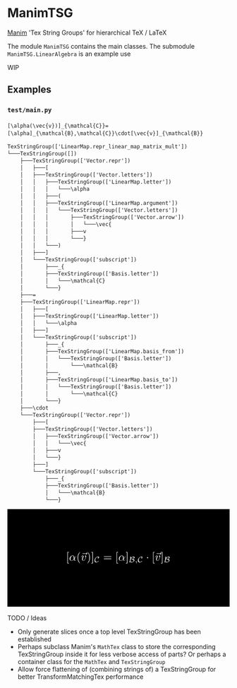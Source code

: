 # ManimTSG

[Manim][github-manim] 'Tex String Groups' for hierarchical TeX / LaTeX

The module `ManimTSG` contains the main classes. The submodule `ManimTSG.LinearAlgebra` is an example use

WIP

## Examples

### `test/main.py`

`[\alpha(\vec{v})]_{\mathcal{C}}=[\alpha]_{\mathcal{B},\mathcal{C}}\cdot[\vec{v}]_{\mathcal{B}}`

```
TexStringGroup(['LinearMap.repr_linear_map_matrix_mult'])
└───TexStringGroup([])
    ├───TexStringGroup(['Vector.repr'])
    │   ├───[
    │   ├───TexStringGroup(['Vector.letters'])
    │   │   ├───TexStringGroup(['LinearMap.letter'])
    │   │   │   └───\alpha
    │   │   ├───(
    │   │   ├───TexStringGroup(['LinearMap.argument'])
    │   │   │   └───TexStringGroup(['Vector.letters'])
    │   │   │       ├───TexStringGroup(['Vector.arrow'])
    │   │   │       │   └───\vec{
    │   │   │       ├───v
    │   │   │       └───}
    │   │   └───)
    │   ├───]
    │   └───TexStringGroup(['subscript'])
    │       ├───_{
    │       ├───TexStringGroup(['Basis.letter'])
    │       │   └───\mathcal{C}
    │       └───}
    ├───=
    ├───TexStringGroup(['LinearMap.repr'])
    │   ├───[
    │   ├───TexStringGroup(['LinearMap.letter'])
    │   │   └───\alpha
    │   ├───]
    │   └───TexStringGroup(['subscript'])
    │       ├───_{
    │       ├───TexStringGroup(['LinearMap.basis_from'])
    │       │   └───TexStringGroup(['Basis.letter'])
    │       │       └───\mathcal{B}
    │       ├───,
    │       ├───TexStringGroup(['LinearMap.basis_to'])
    │       │   └───TexStringGroup(['Basis.letter'])
    │       │       └───\mathcal{C}
    │       └───}
    ├───\cdot
    └───TexStringGroup(['Vector.repr'])
        ├───[
        ├───TexStringGroup(['Vector.letters'])
        │   ├───TexStringGroup(['Vector.arrow'])
        │   │   └───\vec{
        │   ├───v
        │   └───}
        ├───]
        └───TexStringGroup(['subscript'])
            ├───_{
            ├───TexStringGroup(['Basis.letter'])
            │   └───\mathcal{B}
            └───}
```

![example.gif](docs/example.gif)

TODO / Ideas

- Only generate slices once a top level TexStringGroup has been established
- Perhaps subclass Manim's `MathTex` class to store the corresponding TexStringGroup inside it for less verbose access of parts? Or perhaps a container class for the `MathTex` and `TexStringGroup`
- Allow force flattening of (combining strings of) a TexStringGroup for better TransformMatchingTex performance

[github-manim]: https://github.com/ManimCommunity/manim/

